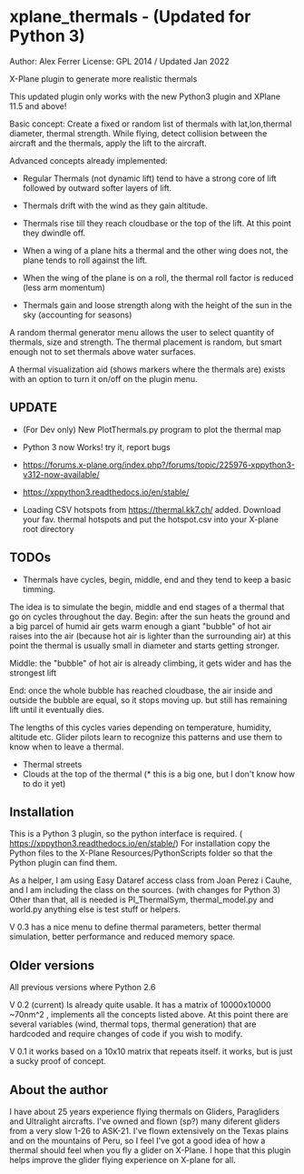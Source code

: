 xplane_thermals - (Updated for Python 3)
===============

Author: Alex Ferrer
License: GPL 2014 / Updated Jan 2022


X-Plane plugin to generate more realistic thermals 

This updated plugin only works with the new Python3 plugin and XPlane 11.5 and above!

Basic concept:
Create a fixed or random list of thermals with lat,lon,thermal diameter, thermal strength.
While flying, detect collision between the aircraft and the thermals, apply the lift to the aircraft.


Advanced concepts already implemented:

- Regular Thermals (not dynamic lift) tend to have a strong core of lift followed by outward softer layers of lift.

- Thermals drift with the wind as they gain altitude. 

- Thermals rise till they reach cloudbase or the top of the lift. At this point they dwindle off. 

- When a wing of a plane hits a thermal and the other wing does not, the plane tends to roll against the lift.

- When the wing of the plane is on a roll, the thermal roll factor is reduced (less arm momentum) 

- Thermals gain and loose strength along with the height of the sun in the sky (accounting for seasons)


A random thermal generator menu allows the user to select quantity of thermals, size and strength. The thermal placement is random, but smart enough not to set thermals above water surfaces. 

A thermal visualization aid (shows markers where the thermals are) exists with an option to turn it on/off on the plugin menu.

UPDATE
-----

- (For Dev only) New PlotThermals.py program to plot the thermal map
- Python 3 now Works! try it, report bugs 
- https://forums.x-plane.org/index.php?/forums/topic/225976-xppython3-v312-now-available/
- https://xppython3.readthedocs.io/en/stable/



- Loading CSV hotspots from https://thermal.kk7.ch/ added. Download your fav. thermal hotspots and put the hotspot.csv into your X-plane root directory

TODOs
-----

- Thermals have cycles, begin, middle, end and they tend to keep a basic timming.

The idea is to simulate the begin, middle and end stages of a thermal that go on cycles throughout the day. 
Begin: after the sun heats the ground and a big parcel of humid air gets warm enough a giant "bubble" of hot air raises into the air (because hot air is lighter than the surrounding air) at this point the thermal is usually small in diameter and starts getting stronger. 

Middle: the "bubble" of hot air is already climbing, it gets wider and has the strongest lift

End: once the whole bubble has reached cloudbase, the air inside and outside the bubble are equal, so it stops moving up. but still has remaining lift until it eventually dies. 

The lengths of this cycles varies depending on temperature, humidity, altitude etc. Glider pilots learn to recognize this patterns and use them to know when to leave a thermal. 

- Thermal streets
- Clouds at the top of the thermal (* this is a big one, but I don't know how to do it yet) 


Installation
------------

This is a Python 3 plugin, so the python interface is required. ( https://xppython3.readthedocs.io/en/stable/) For installation copy the Python files to the X-Plane Resources/PythonScripts folder so that the Python plugin can find them.

As a helper, I am using Easy Dataref access class from Joan Perez i Cauhe, and I am including the class on the sources. (with changes for Python 3)
Other than that, all is needed is PI_ThermalSym, thermal_model.py and world.py anything else is test stuff or helpers. 

V 0.3 has a nice menu to define thermal parameters, better thermal simulation, better performance and reduced memory space. 



Older versions
--------------
All previous versions where Python 2.6 

V 0.2 (current) Is already quite usable. It has a matrix of 10000x10000 ~70nm^2 , implements all the concepts listed above. At this point there are several variables (wind, thermal tops, thermal generation) that are hardcoded and require changes of code if you wish to modify.

V 0.1 it works based on a 10x10 matrix that repeats itself. it works, but is just a sucky proof of concept.


About the author
----------------

I have about 25 years experience flying thermals on Gliders, Paragliders and Ultralight aircrafts. I've owned and flown (sp?) many diferent gliders from a very slow 1-26 to ASK-21.  I've flown extensively on the Texas plains and on the mountains of Peru, so I feel I've got a good idea of how a thermal should feel when you fly a glider on X-Plane. I hope that this plugin helps improve the glider flying experience on X-plane for all. 
